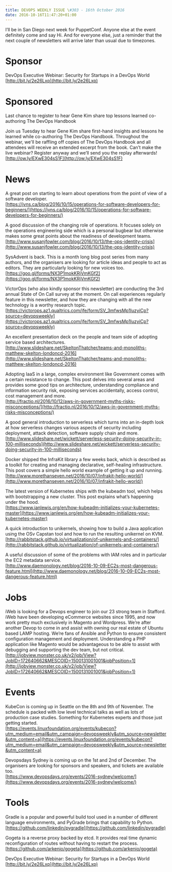 ```yaml
---
title: DEVOPS WEEKLY ISSUE \#303 - 16th October 2016 
date: 2016-10-16T11:47:20+01:00
---
```


I’ll be in San Diego next week for PuppetConf. Anyone else at the event definitely come and say Hi. And for everyone else, just a reminder that the next couple of newsletters will arrive later than usual due to timezones.


Sponsor
======

DevOps Executive Webinar: Security for Startups in a DevOps World
<br>[http://bit.ly/2e26Lxp](http://bit.ly/2e26Lxp)


Sponsored
========

Last chance to register to hear Gene Kim share top lessons learned co-authoring The DevOps Handbook

Join us Tuesday to hear Gene Kim share first-hand insights and lessons he learned while co-authoring The DevOps Handbook. Throughout the webinar, we'll be raffling off copies of The DevOps Handbook and all attendees will receive an extended excerpt from the book. Can’t make the live webinar? Register anyway and we’ll send you the replay afterwards!
<br>[http://ow.ly/EXwE304sS1F](http://ow.ly/EXwE304sS1F)


News
====

A great post on starting to learn about operations from the point of view of a software developer.
<br>[https://jvns.ca/blog/2016/10/15/operations-for-software-developers-for-beginners/](https://jvns.ca/blog/2016/10/15/operations-for-software-developers-for-beginners/)


A good discussion of the changing role of operations. It focuses solely on the operations engineering side which is a personal bugbear but otherwise makes some great points about the readiness of development teams.
<br>[http://www.susanjfowler.com/blog/2016/10/13/the-ops-identity-crisis](http://www.susanjfowler.com/blog/2016/10/13/the-ops-identity-crisis)


SysAdvent is back. This is a month long blog post series from many authors, and the organisers are looking for article ideas and people to act as editors. They are particularly looking for new voices too.
<br>[https://goo.gl/forms/NX3P1mokKRjVmKGf2](https://goo.gl/forms/NX3P1mokKRjVmKGf2)


VictorOps (who also kindly sponsor this newsletter) are conducting the 3rd annual State of On Call survey at the moment. On call experiences regularly feature in this newsletter, and how they are changing with all the new technology is a worthy research topic.
<br>[https://victorops.az1.qualtrics.com/jfe/form/SV_3mfwsMp1IuzyiCp?source=devopsweekly](https://victorops.az1.qualtrics.com/jfe/form/SV_3mfwsMp1IuzyiCp?source=devopsweekly)


An excellent presentation deck on the people and team side of adopting service based architectures.
<br>[http://www.slideshare.net/SkeltonThatcher/teams-and-monoliths-matthew-skelton-londoncd-2016](http://www.slideshare.net/SkeltonThatcher/teams-and-monoliths-matthew-skelton-londoncd-2016)


Adopting IaaS in a large, complex environment like Government comes with a certain resistance to change. This post delves into several areas and provides some good tips on architecture, understanding compliance and information security risk, exposing services accidentally, access control, cost management and more.
<br>[http://fractio.nl/2016/10/12/aws-in-government-myths-risks-misconceptions/](http://fractio.nl/2016/10/12/aws-in-government-myths-risks-misconceptions/)


A good general introduction to serverless which turns into an in-depth look at how serverless changes various aspects of security including deployment, attack detection, software supply chain and more.
<br>[http://www.slideshare.net/wickett/serverless-security-doing-security-in-100-milliseconds](http://www.slideshare.net/wickett/serverless-security-doing-security-in-100-milliseconds)


Docker shipped the InfraKit library a few weeks back, which is described as a toolkit for creating and managing declarative, self-healing infrastructure. This post covers a simple hello world example of getting it up and running.
<br>[http://www.morethanseven.net/2016/10/07/infrakit-hello-world/](http://www.morethanseven.net/2016/10/07/infrakit-hello-world/)


The latest version of Kubernetes ships with the kubeadm tool, which helps with bootstrapping a new cluster. This post explains what’s happening under the hood.
<br>[https://www.ianlewis.org/en/how-kubeadm-initializes-your-kubernetes-master](https://www.ianlewis.org/en/how-kubeadm-initializes-your-kubernetes-master)


A quick introduction to unikernels, showing how to build a Java application using the OSv Capstan tool and how to run the resulting unikernel on KVM.
<br>[http://rabbitstack.github.io/virtualization/of-unikernels-and-containers/](http://rabbitstack.github.io/virtualization/of-unikernels-and-containers/)


A useful discussion of some of the problems with IAM roles and in particular the EC2 metadata service.
<br>[http://www.daemonology.net/blog/2016-10-09-EC2s-most-dangerous-feature.html](http://www.daemonology.net/blog/2016-10-09-EC2s-most-dangerous-feature.html)


Jobs
====

iWeb is looking for a Devops engineer to join our 23 strong team in Stafford. iWeb have been developing eCommerce websites since 1995, and now work pretty much exclusively in Magento and Wordpress. We’re after another Devop to come in and assist with owning our real estate of Ubuntu based LAMP hosting. We’re fans of Ansible and Python to ensure consistent configuration management and deployment. Understanding a PHP application like Magento would be advantageous to be able to assist with debugging and supporting the dev team, but not critical.
<br>[http://jobview.monster.co.uk/v2/job/View?JobID=172640662&MESCOID=1500131001001&jobPosition=1](http://jobview.monster.co.uk/v2/job/View?JobID=172640662&MESCOID=1500131001001&jobPosition=1)


Events
======

KubeCon is coming up in Seattle on the 8th and 9th of November. The schedule is packed with low level technical talks as well as lots of production case studies. Something for Kubernetes experts and those just getting started.
<br>[https://events.linuxfoundation.org/events/kubecon?utm_medium=email&utm_campaign=devopsweekly&utm_source=newsletter&utm_content=a](https://events.linuxfoundation.org/events/kubecon?utm_medium=email&utm_campaign=devopsweekly&utm_source=newsletter&utm_content=a)


Devopsdays Sydney is coming up on the 1st and 2nd of December. The organisers are looking for sponsors and speakers, and tickets are available too.
<br>[https://www.devopsdays.org/events/2016-sydney/welcome/](https://www.devopsdays.org/events/2016-sydney/welcome/)


Tools
=====

Gradle is a popular and powerful build tool used in a number of different language environments, and PyGrade brings that capability to Python.
<br>[https://github.com/linkedin/pygradle](https://github.com/linkedin/pygradle)


Gogeta is a reverse proxy backed by etcd. It provides real time dynamic reconfiguration of routes without having to restart the process.
<br>[https://github.com/arkenio/gogeta](https://github.com/arkenio/gogeta)



DevOps Executive Webinar: Security for Startups in a DevOps World
<br>[http://bit.ly/2e26Lxp](http://bit.ly/2e26Lxp)



